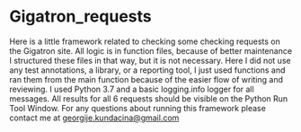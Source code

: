 # Gigatron_requests
Here is a little framework related to checking some checking requests on the Gigatron site. 
All logic is in function files, because of better maintenance I structured these files in that way, but it is not necessary. 
Here I did not use any test annotations, a library, or a reporting tool, I just used functions and ran them from the main function 
because of the easier flow of writing and reviewing. I used Python 3.7 and a basic logging.info logger for all messages. 
All results for all 6 requests should be visible on the Python Run Tool Window. 
For any questions about running this framework please contact me at georgije.kundacina@gmail.com
